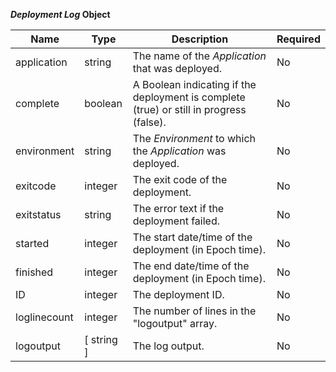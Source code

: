 **_Deployment Log_ Object**

| Name         | Type       | Description                                                                             | Required |
|--------------|------------|-----------------------------------------------------------------------------------------|----------|
| application  | string     | The name of the _Application_ that was deployed.                                        | No       |
| complete     | boolean    | A Boolean indicating if the deployment is complete (true) or still in progress (false). | No       |
| environment  | string     | The _Environment_ to which the _Application_ was deployed.                              | No       |
| exitcode     | integer    | The exit code of the deployment.                                                        | No       |
| exitstatus   | string     | The error text if the deployment failed.                                                | No       |
| started      | integer    | The start date/time of the deployment (in Epoch time).                                  | No       |
| finished     | integer    | The end date/time of the deployment (in Epoch time).                                    | No       |
| ID           | integer    | The deployment ID.                                                                      | No       |
| loglinecount | integer    | The number of lines in the "logoutput" array.                                           | No       |
| logoutput    | [ string ] | The log output.                                                                         | No       |
